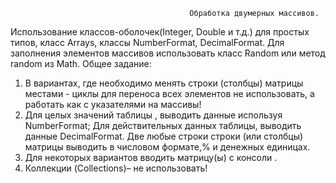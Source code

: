                                             Обработка двумерных массивов.
Использование классов-оболочек(Integer, Double и т.д.) для простых типов, класс Arrays,
классы NumberFormat, DecimalFormat. Для заполнения элементов массивов использовать класс Random или метод random из Math.
Общее задание:
1. В вариантах, где необходимо менять строки (столбцы) матрицы местами - циклы для
переноса всех элементов не использовать, а работать как с указателями на массивы! 
2. Для целых значений таблицы , выводить данные используя NumberFormat;
Для действительных данных таблицы, выводить данные DecimalFormat.
Две любые строки строки (или столбцы) матрицы выводить в числовом формате,% и денежных единицах.
3. Для некоторых вариантов вводить матрицу(ы) с консоли .
4. Коллекции (Collections)– не использовать!